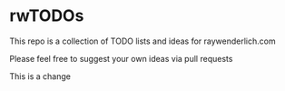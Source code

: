 # rwTODOs

This repo is a collection of TODO lists and ideas for raywenderlich.com

Please feel free to suggest your own ideas via pull requests

This is a change
